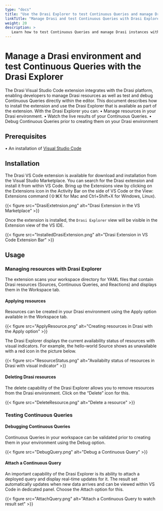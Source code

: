 ```yaml
---
type: "docs"
title: "Use the Drasi Explorer to test Continuous Queries and manage Drasi instances"
linkTitle: "Manage Drasi and test Continuous Queries with Drasi Explorer"
weight: 20
description: >
   Learn how to test Continuous Queries and manage Drasi instances with the Drasi Explorer
---
```


# Manage a Drasi environment and test Continuous Queries with the Drasi Explorer

The Drasi Visual Studio Code extension integrates with the Drasi platform, enabling developers to manage Drasi resources as well as test and debug Continuous Queries directly within the editor. This document describes how to install the extension and use the Drasi Explorer that is available as part of the extension. With the Drasi Explorer you can:
•	Manage resources in your Drasi environment.
•	Watch the live results of your Continuous Queries.
•	Debug Continuous Queries prior to creating them on your Drasi environment

## Prerequisites
•	An installation of [Visual Studio Code](https://code.visualstudio.com)

## Installation

The Drasi VS Code extension is available for download and installation from the Visual Studio Marketplace. You can search for the Drasi extension and install it from within VS Code. Bring up the Extensions view by clicking on the Extensions icon in the Activity Bar on the side of VS Code or the View: Extensions command (⇧⌘X for Mac and Ctrl+Shift+X for Windows, Linux).

{{< figure src="DrasiExtetnsion.png" alt="Drasi Extension in the VS Marketplace" >}}

Once the extension is installed, the `Drasi Explorer` view will be visible in the Extension view of the VS IDE.

{{< figure src="InstalledDrasiExtension.png" alt="Drasi Extension in VS Code Extension Bar" >}}

## Usage

### Managing resources with Drasi Explorer

The extension scans your workspace directory for YAML files that contain Drasi resources (Sources, Continuous Queries, and Reactions) and displays them in the Workspace tab.

#### Applying resources
Resources can be created in your Drasi environment using the Apply option available in the Workspace tab.

{{< figure src="ApplyResource.png" alt="Creating resources in Drasi with the Apply option" >}}

The Drasi Explorer displays the current availability status of resources with visual indicators. For example, the hello-world Source shows as unavailable with a red icon in the picture below.

{{< figure src="ResourceStatus.png" alt="Availabilty status of resources in Drasi with visual indicator" >}}

#### Deleting Drasi resources
 The delete capability of the Drasi Explorer allows you to remove resources from the Drasi environment. Click on the “Delete” icon for this.

{{< figure src="DeleteResource.png" alt="Delete a resource" >}}

### Testing Continuous Queries

#### Debugging Continuous Queries
Continuous Queries in your workspace can be validated prior to creating them in your environment using the Debug option.

{{< figure src="DebugQuery.png" alt="Debug a Continuous Query" >}}

#### Attach a Continuous Query 

An important capability of the Drasi Explorer is its ability to attach a deployed query and display real-time updates for it. The result set automatically updates when new data arrives and can be viewed within VS Code in dedicated panel. Choose the Attach option for this.

{{< figure src="AttachQuery.png" alt="Attach a Continuous Query to watch result set" >}}
